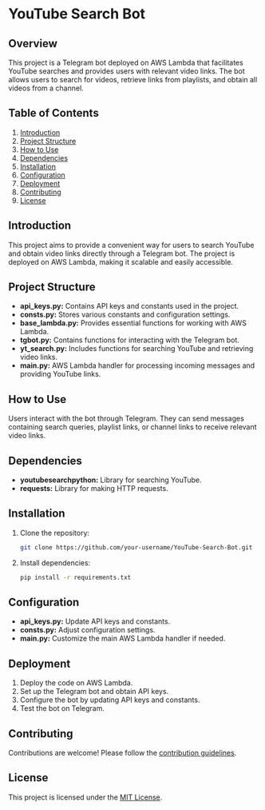 # YouTube Search Bot

## Overview

This project is a Telegram bot deployed on AWS Lambda that facilitates YouTube searches and provides users with relevant video links. The bot allows users to search for videos, retrieve links from playlists, and obtain all videos from a channel.

## Table of Contents

1. [Introduction](#introduction)
2. [Project Structure](#project-structure)
3. [How to Use](#how-to-use)
4. [Dependencies](#dependencies)
5. [Installation](#installation)
6. [Configuration](#configuration)
7. [Deployment](#deployment)
8. [Contributing](#contributing)
9. [License](#license)

## Introduction

This project aims to provide a convenient way for users to search YouTube and obtain video links directly through a Telegram bot. The project is deployed on AWS Lambda, making it scalable and easily accessible.

## Project Structure

- **api_keys.py:** Contains API keys and constants used in the project.
- **consts.py:** Stores various constants and configuration settings.
- **base_lambda.py:** Provides essential functions for working with AWS Lambda.
- **tgbot.py:** Contains functions for interacting with the Telegram bot.
- **yt_search.py:** Includes functions for searching YouTube and retrieving video links.
- **main.py:** AWS Lambda handler for processing incoming messages and providing YouTube links.

## How to Use

Users interact with the bot through Telegram. They can send messages containing search queries, playlist links, or channel links to receive relevant video links.

## Dependencies

- **youtubesearchpython:** Library for searching YouTube.
- **requests:** Library for making HTTP requests.

## Installation

1. Clone the repository:

    ```bash
    git clone https://github.com/your-username/YouTube-Search-Bot.git
    ```

2. Install dependencies:

    ```bash
    pip install -r requirements.txt
    ```

## Configuration

- **api_keys.py:** Update API keys and constants.
- **consts.py:** Adjust configuration settings.
- **main.py:** Customize the main AWS Lambda handler if needed.

## Deployment

1. Deploy the code on AWS Lambda.
2. Set up the Telegram bot and obtain API keys.
3. Configure the bot by updating API keys and constants.
4. Test the bot on Telegram.

## Contributing

Contributions are welcome! Please follow the [contribution guidelines](CONTRIBUTING.md).

## License

This project is licensed under the [MIT License](LICENSE).
